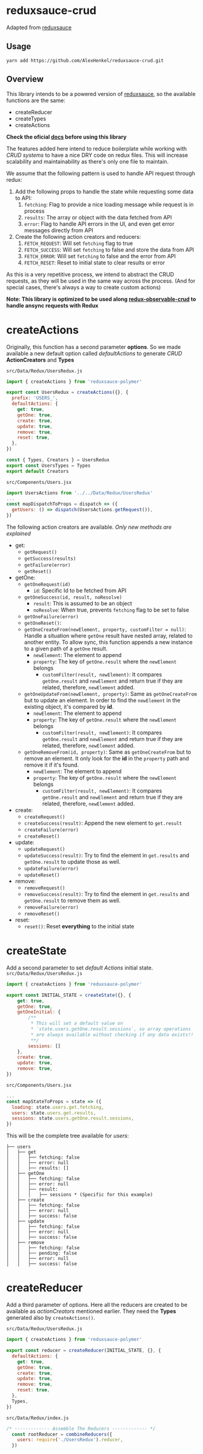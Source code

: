 
# reduxsauce-crud

Adapted from [reduxsauce](https://github.com/skellock/reduxsauce)

## Usage

`yarn add https://github.com/AlexHenkel/reduxsauce-crud.git`

## Overview

This library intends to be a powered version of [reduxsauce](https://github.com/skellock/reduxsauce), so the available functions are the same:
- createReducer
- createTypes
- createActions

**Check the oficial [docs](https://github.com/skellock/reduxsauce) before using this library**

The features added here intend to reduce boilerplate while working with _CRUD systems_  to have a nice DRY code on redux files. This will increase scalability and maintainability as there's only one file to maintain.

We assume that the following pattern is used to handle API request through redux:

 1. Add the following props to handle the state while requesting some data to API:
	 1. `fetching`: Flag to provide a nice loading message while request is in process
	 2. `results`: The array or object with the data fetched from API
	 3. `error`: Flag to handle API errors in the UI, and even get error messages directly from API 
 2. Create the following action creators and reducers:
	 1. `FETCH_REQUEST`: Will set `fetching` flag to true 
	 2. `FETCH_SUCCESS`: Will set `fetching` to false and store the data from API
	 3. `FETCH_ERROR`: Will set `fetching` to false and the error from API
	 4. `FETCH_RESET`: Reset to initial state to clear results or error

As this is a very repetitive process, we intend to abstract the CRUD requests, as they will be used in the same way across the process. (And for special cases, there's always a way to create custom actions)

**Note: This library is optimized to be used along [redux-observable-crud](https://github.com/AlexHenkel/redux-observable-crud) to handle ansync requests with Redux**

# createActions #
Originally, this function has a second parameter **options**. So we made available a new default option called *defaultActions* to generate *CRUD* **ActionCreators** and **Types**

`src/Data/Redux/UsersRedux.js`
```js
import { createActions } from 'reduxsauce-polymer'

export const UsersRedux = createActions({}, {
  prefix: 'USERS_',
  defaultActions: {
    get: true,
	getOne: true,
	create: true,
	update: true,
	remove: true,
	reset: true,
  },
})

const { Types, Creators } = UsersRedux
export const UsersTypes = Types
export default Creators
```
`src/Components/Users.jsx`
```js
import UsersActions from '../../Data/Redux/UsersRedux'
...
const mapDispatchToProps = dispatch => ({
  getUsers: () => dispatch(UsersActions.getRequest()),
})
```
The following action creators are available. *Only new methods are explained*

 - get:
	 -  `getRequest()`
	 - `getSuccess(results)`
	 - `getFailure(error)`
	 - `getReset()`
- getOne:
	 -  `getOneRequest(id)`
		 - `id`: Specific Id to be fetched from API
	 - `getOneSuccess(id, result, noResolve)`
		 - `result`: This is assumed to be an object
		 - `noResolve`: When true, prevents `fetching` flag to be set to false
	 - `getOneFailure(error)`
	 - `getOneReset()`:
	 - `getOneCreateFrom(newElement, property, customFilter = null)`:  Handle a situation where `getOne` result have nested array, related to another entity. To allow sync, this function appends a new instance to a given path of a `getOne` result.
		 - `newElement`: The element to append
		 - `property`: The key of `getOne.result` where the `newElement` belongs
			 - `customFilter(result, newElement)`: It compares `getOne.result` and `newElement` and return true if they are related, therefore, `newElement` added.
	 - `getOneUpdateFrom(newElement, property)`:  Same as `getOneCreateFrom` but to update an element. In order to find the `newElement` in the existing object, it's compared by **id**.
		 - `newElement`: The element to append
		 - `property`: The key of `getOne.result` where the `newElement` belongs
			 - `customFilter(result, newElement)`: It compares `getOne.result` and `newElement` and return true if they are related, therefore, `newElement` added.
	 - `getOneRemoveFrom(id, property)`:  Same as `getOneCreateFrom` but to remove an element. It only look for the **id** in the `property` path and remove it if it's found.
		 - `newElement`: The element to append
		 - `property`: The key of `getOne.result` where the `newElement` belongs
			 - `customFilter(result, newElement)`: It compares `getOne.result` and `newElement` and return true if they are related, therefore, `newElement` added.
 - create:
	 -  `createRequest()`
	 - `createSuccess(result)`: Append the new element to `get.result`
	 - `createFailure(error)`
	 - `createReset()`
 - update:
	 -  `updateRequest()`
	 - `updateSuccess(result)`: Try to find the element in `get.results` and `getOne.result` to update those as well.
	 - `updateFailure(error)`
	 - `updateReset()`
 - remove:
	 -  `removeRequest()`
	 - `removeSuccess(result)`: Try to find the element in `get.results` and `getOne.result` to remove them as well.
	 - `removeFailure(error)`
	 - `removeReset()`
 - reset:
	 - `reset()`: Reset **everything** to the initial state

# createState #
Add a second parameter to set *default Actions* initial state.
`src/Data/Redux/UsersRedux.js`
```js
import { createActions } from 'reduxsauce-polymer'

export const INITIAL_STATE = createState({}, {
    get: true,
	getOne: true,
	getOneInitial: {
		/** 
		 * This will set a default value on 
		 * `state.users.getOne.result.sessions`, so array operations
		 * are always available without checking if any data exists!!
		 **/
		sessions: []
	},
	create: true,
	update: true,
	remove: true,
})
```
`src/Components/Users.jsx`
```js
...
const mapStateToProps = state => ({
  loading: state.users.get.fetching,
  users: state.users.get.results,
  sessions: state.users.getOne.result.sessions,
})
```
This will be the complete tree available for *users*:
```
├── users
│   ├── get
│   │   ├── fetching: false
│   │   ├── error: null
│   │   ├── results: []
│   ├── getOne
│   │   ├── fetching: false
│   │   ├── error: null
│   │   ├── result:
│   │   │   ├── sessions * (Specific for this example)
│   ├── create
│   │   ├── fetching: false
│   │   ├── error: null
│   │   ├── success: false
│   ├── update
│   │   ├── fetching: false
│   │   ├── error: null
│   │   ├── success: false
│   ├── remove
│   │   ├── fetching: false
│   │   ├── pending: false
│   │   ├── error: null
│   │   ├── success: false
```
# createReducer #
Add a third parameter of options. Here all the reducers are created to be available as *actionCreators* mentioned earlier. They need the **Types** generated also by `createActions()`.

`src/Data/Redux/UsersRedux.js`
```js
import { createActions } from 'reduxsauce-polymer'

export const reducer = createReducer(INITIAL_STATE, {}, {
  defaultActions: {
    get: true,
    getOne: true,
    create: true,
    update: true,
    remove: true,
    reset: true,
  },
  Types,
})
```
`src/Data/Redux/index.js`
```js
/* ------------- Assemble The Reducers ------------- */
  const rootReducer = combineReducers({
    users: require('./UsersRedux').reducer,
  })
```